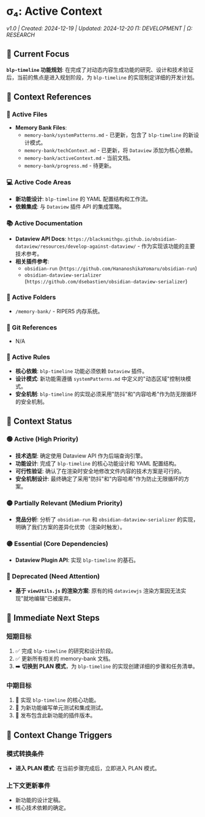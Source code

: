 # σ₄: Active Context
*v1.0 | Created: 2024-12-19 | Updated: 2024-12-20*
*Π: DEVELOPMENT | Ω: RESEARCH*

## 🔮 Current Focus
**`blp-timeline` 功能规划**: 在完成了对动态内容生成功能的研究、设计和技术验证后，当前的焦点是进入规划阶段，为 `blp-timeline` 的实现制定详细的开发计划。

## 📎 Context References

### 📄 Active Files
- **Memory Bank Files**:
  - `memory-bank/systemPatterns.md` - 已更新，包含了 `blp-timeline` 的新设计模式。
  - `memory-bank/techContext.md` - 已更新，将 `Dataview` 添加为核心依赖。
  - `memory-bank/activeContext.md` - 当前文档。
  - `memory-bank/progress.md` - 待更新。

### 💻 Active Code Areas
- **新功能设计**: `blp-timeline` 的 YAML 配置结构和工作流。
- **依赖集成**: 与 `Dataview` 插件 API 的集成策略。

### 📚 Active Documentation
- **Dataview API Docs**: `https://blacksmithgu.github.io/obsidian-dataview/resources/develop-against-dataview/` - 作为实现该功能的主要技术参考。
- **相关插件参考**:
  - `obsidian-run` (`https://github.com/HananoshikaYomaru/obsidian-run`)
  - `obsidian-dataview-serializer` (`https://github.com/dsebastien/obsidian-dataview-serializer`)

### 📁 Active Folders
- `/memory-bank/` - RIPER5 内存系统。

### 🔄 Git References
- N/A

### 📏 Active Rules
- **核心依赖**: `blp-timeline` 功能必须依赖 `Dataview` 插件。
- **设计模式**: 新功能需遵循 `systemPatterns.md` 中定义的"动态区域"控制块模式。
- **安全机制**: `blp-timeline` 的实现必须采用"防抖"和"内容哈希"作为防无限循环的安全机制。

## 📡 Context Status

### 🟢 Active (High Priority)
- **技术选型**: 确定使用 Dataview API 作为后端查询引擎。
- **功能设计**: 完成了 `blp-timeline` 的核心功能设计和 YAML 配置结构。
- **可行性验证**: 确认了在渲染时安全地修改文件内容的技术方案是可行的。
- **安全机制设计**: 最终确定了采用"防抖"和"内容哈希"作为防止无限循环的方案。

### 🟡 Partially Relevant (Medium Priority)  
- **竞品分析**: 分析了 `obsidian-run` 和 `obsidian-dataview-serializer` 的实现，明确了我们方案的差异化优势（渲染时触发）。

### 🟣 Essential (Core Dependencies)
- **Dataview Plugin API**: 实现 `blp-timeline` 的基石。

### 🔴 Deprecated (Need Attention)
- **基于 `viewUtils.js` 的渲染方案**: 原有的纯 `dataviewjs` 渲染方案因无法实现"就地编辑"已被废弃。

## 🎯 Immediate Next Steps

### 短期目标
1. ✅ 完成 `blp-timeline` 的研究和设计阶段。
2. ✅ 更新所有相关的 memory-bank 文档。
3. ➡️ **切换到 PLAN 模式**，为 `blp-timeline` 的实现创建详细的步骤和任务清单。

### 中期目标
1. 🔄 实现 `blp-timeline` 的核心功能。
2. 🔄 为新功能编写单元测试和集成测试。
3. 🔄 发布包含此新功能的插件版本。

## 🔄 Context Change Triggers

### 模式转换条件
- **进入 PLAN 模式**: 在当前步骤完成后，立即进入 PLAN 模式。

### 上下文更新事件
- 新功能的设计定稿。
- 核心技术依赖的确定。